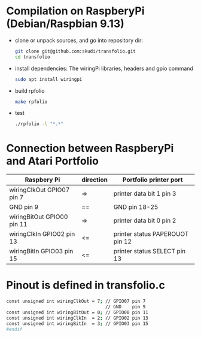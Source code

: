 # Compilation on RaspberyPi (Debian/Raspbian 9.13)

- clone or unpack sources, and go into repository dir:

  ```bash
  git clone git@github.com:skudi/transfolio.git
  cd transfolio
  ```

- install dependencies:
  The wiringPi libraries, headers and gpio command

  ```bash
  sudo apt install wiringpi
  ```

- build rpfolio

  ```bash
  make rpfolio
  ```

- test

  ```bash
  ./rpfolio -l "*.*"
  ```
  
# Connection between RaspberyPi and Atari Portfolio

| Raspbery Pi               | direction | Portfolio printer port |
----------------------------|-----|--------------------------|
| wiringClkOut GPIO07 pin 7  |  => | printer data bit 1 pin 3 |
| GND pin 9                  | == | GND pin 18-25 |
| wiringBitOut GPIO00 pin 11 | => | printer data bit 0 pin 2 |
| wiringClkIn  GPIO02 pin 13 | <= | printer status PAPEROUOT pin 12 |
| wiringBitIn  GPIO03 pin 15 | <= | printer status SELECT pin 13 |


# Pinout is defined in transfolio.c

```bash
const unsigned int wiringClkOut = 7; // GPIO07 pin 7
                                     // GND    pin 9
const unsigned int wiringBitOut = 0; // GPIO00 pin 11
const unsigned int wiringClkIn  = 2; // GPIO02 pin 13
const unsigned int wiringBitIn  = 3; // GPIO03 pin 15
#endif
```
